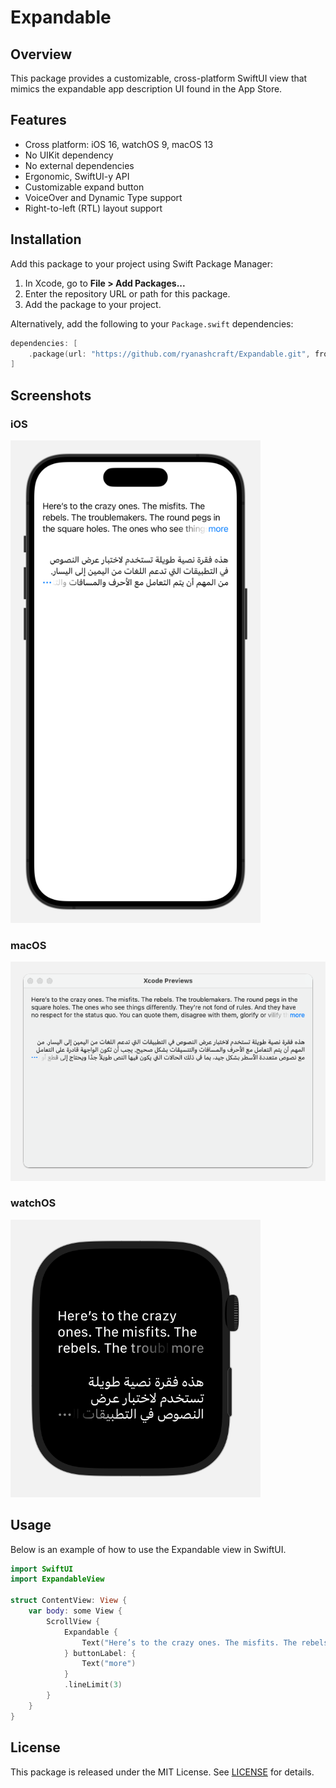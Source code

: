 # Expandable

## Overview

This package provides a customizable, cross-platform SwiftUI view that mimics the expandable app description UI found in the App Store.

## Features

- Cross platform: iOS 16, watchOS 9, macOS 13
- No UIKit dependency
- No external dependencies
- Ergonomic, SwiftUI-y API
- Customizable expand button
- VoiceOver and Dynamic Type support
- Right-to-left (RTL) layout support

## Installation

Add this package to your project using Swift Package Manager:

1. In Xcode, go to **File > Add Packages...**
2. Enter the repository URL or path for this package.
3. Add the package to your project.

Alternatively, add the following to your `Package.swift` dependencies:

```swift
dependencies: [
    .package(url: "https://github.com/ryanashcraft/Expandable.git", from: "1.0.0")
]
```

## Screenshots

### iOS
<img src="Screenshots/ios.png" alt="iOS" width="400">

### macOS
<img src="Screenshots/macos.png" alt="macOS" width="600">

### watchOS
<img src="Screenshots/watchos.png" alt="watchOS" width="400">

## Usage

Below is an example of how to use the Expandable view in SwiftUI.

```swift
import SwiftUI
import ExpandableView

struct ContentView: View {
    var body: some View {
        ScrollView {
            Expandable {
                Text("Here’s to the crazy ones. The misfits. The rebels. The troublemakers. The round pegs in the square holes. The ones who see things differently. They’re not fond of rules. And they have no respect for the status quo. You can quote them, disagree with them, glorify or vilify them. About the only thing you can’t do is ignore them. Because they change things. They push the human race forward. And while some may see them as the crazy ones, we see genius. Because the people who are crazy enough to think they can change the world, are the ones who do.")
            } buttonLabel: {
                Text("more")
            }
            .lineLimit(3)
        }
    }
}
```

## License

This package is released under the MIT License. See [LICENSE](/LICENSE) for details.

